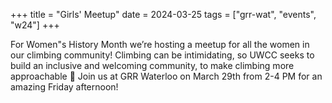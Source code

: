 +++
title = "Girls' Meetup"
date = 2024-03-25
tags = ["grr-wat", "events", "w24"]
+++

For Women"s History Month we’re hosting a meetup for all the women in our climbing community! Climbing can be intimidating, so UWCC seeks to build an inclusive and welcoming community, to make climbing more approachable 🩷  Join us at GRR Waterloo on March 29th from 2-4 PM for an amazing Friday afternoon!
